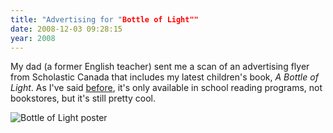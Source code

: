 ```yaml
---
title: "Advertising for "Bottle of Light""
date: 2008-12-03 09:28:15
year: 2008
---
```

My dad (a former English teacher) sent me a scan of an advertising flyer from Scholastic Canada that includes my latest children's book, <em>A Bottle of Light</em>. As I've said <a href="http://pyre.third-bit.com/blog/archives/1657.html">before</a>, it's only available in school reading programs, not bookstores, but it's still pretty cool.

<img src="{{site.github.url}}/files/2008/12/scholastic.jpg" alt="Bottle of Light poster" />

